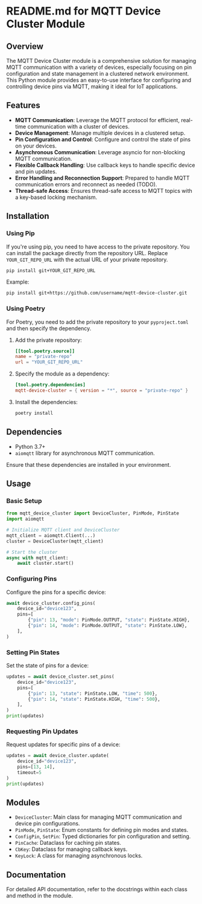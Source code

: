 # README.md for MQTT Device Cluster Module

## Overview

The MQTT Device Cluster module is a comprehensive solution for managing MQTT communication with a variety of devices, especially focusing on pin configuration and state management in a clustered network environment. This Python module provides an easy-to-use interface for configuring and controlling device pins via MQTT, making it ideal for IoT applications.

## Features

- **MQTT Communication**: Leverage the MQTT protocol for efficient, real-time communication with a cluster of devices.
- **Device Management**: Manage multiple devices in a clustered setup.
- **Pin Configuration and Control**: Configure and control the state of pins on your devices.
- **Asynchronous Communication**: Leverage asyncio for non-blocking MQTT communication.
- **Flexible Callback Handling**: Use callback keys to handle specific device and pin updates.
- **Error Handling and Reconnection Support**: Prepared to handle MQTT communication errors and reconnect as needed (TODO).
- **Thread-safe Access**: Ensures thread-safe access to MQTT topics with a key-based locking mechanism.

## Installation

### Using Pip

If you're using pip, you need to have access to the private repository. You can install the package directly from the repository URL. Replace `YOUR_GIT_REPO_URL` with the actual URL of your private repository.

```bash
pip install git+YOUR_GIT_REPO_URL
```

Example:

```bash
pip install git+https://github.com/username/mqtt-device-cluster.git
```

### Using Poetry

For Poetry, you need to add the private repository to your `pyproject.toml` and then specify the dependency.

1. Add the private repository:

   ```toml
   [[tool.poetry.source]]
   name = "private-repo"
   url = "YOUR_GIT_REPO_URL"
   ```

2. Specify the module as a dependency:

   ```toml
   [tool.poetry.dependencies]
   mqtt-device-cluster = { version = "*", source = "private-repo" }
   ```

3. Install the dependencies:

   ```bash
   poetry install
   ```

## Dependencies

- Python 3.7+
- `aiomqtt` library for asynchronous MQTT communication.

Ensure that these dependencies are installed in your environment.

## Usage

### Basic Setup

```python
from mqtt_device_cluster import DeviceCluster, PinMode, PinState
import aiomqtt

# Initialize MQTT client and DeviceCluster
mqtt_client = aiomqtt.Client(...)
cluster = DeviceCluster(mqtt_client)

# Start the cluster
async with mqtt_client:
    await cluster.start()
```

### Configuring Pins

Configure the pins for a specific device:

```python
await device_cluster.config_pins(
    device_id="device123",
    pins=[
        {"pin": 13, "mode": PinMode.OUTPUT, "state": PinState.HIGH},
        {"pin": 14, "mode": PinMode.OUTPUT, "state": PinState.LOW},
    ],
)
```

### Setting Pin States

Set the state of pins for a device:

```python
updates = await device_cluster.set_pins(
    device_id="device123",
    pins=[
        {"pin": 13, "state": PinState.LOW, "time": 500},
        {"pin": 14, "state": PinState.HIGH, "time": 500},
    ],
)
print(updates)
```

### Requesting Pin Updates

Request updates for specific pins of a device:

```python
updates = await device_cluster.update(
    device_id="device123",
    pins=[13, 14],
    timeout=5
)
print(updates)
```

## Modules

- `DeviceCluster`: Main class for managing MQTT communication and device pin configurations.
- `PinMode`, `PinState`: Enum constants for defining pin modes and states.
- `ConfigPin`, `SetPin`: Typed dictionaries for pin configuration and setting.
- `PinCache`: Dataclass for caching pin states.
- `CbKey`: Dataclass for managing callback keys.
- `KeyLock`: A class for managing asynchronous locks.

## Documentation

For detailed API documentation, refer to the docstrings within each class and method in the module.